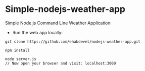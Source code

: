# Simple-nodejs-weather-app
Simple Node.js Command Line Weather Application

* Run the web app locally:
```
git clone https://github.com/ehabdevel/nodejs-weather-app.git

npm install

node server.js
// Now open your browser and visit: localhost:3000
```
